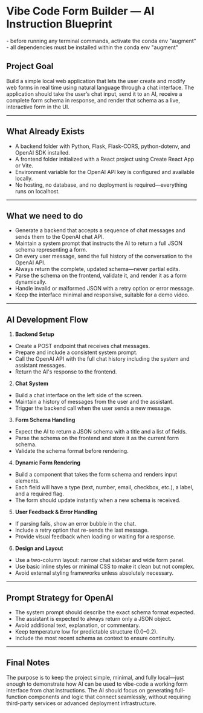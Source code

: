 # Vibe Code Form Builder — AI Instruction Blueprint

<env>
- before running any terminal commands, activate the conda env "augment"
- all dependencies must be installed within the conda env "augment"
</env>

## Project Goal


Build a simple local web application that lets the user create and modify web forms in real time using natural language through a chat interface. The application should take the user’s chat input, send it to an AI, receive a complete form schema in response, and render that schema as a live, interactive form in the UI.


---


## What Already Exists


- A backend folder with Python, Flask, Flask-CORS, python-dotenv, and OpenAI SDK installed.
- A frontend folder initialized with a React project using Create React App or Vite.
- Environment variable for the OpenAI API key is configured and available locally.
- No hosting, no database, and no deployment is required—everything runs on localhost.


---


## What we need to do


- Generate a backend that accepts a sequence of chat messages and sends them to the OpenAI chat API.
- Maintain a system prompt that instructs the AI to return a full JSON schema representing a form.
- On every user message, send the full history of the conversation to the OpenAI API.
- Always return the complete, updated schema—never partial edits.
- Parse the schema on the frontend, validate it, and render it as a form dynamically.
- Handle invalid or malformed JSON with a retry option or error message.
- Keep the interface minimal and responsive, suitable for a demo video.


---


## AI Development Flow


1. **Backend Setup**
  - Create a POST endpoint that receives chat messages.
  - Prepare and include a consistent system prompt.
  - Call the OpenAI API with the full chat history including the system and assistant messages.
  - Return the AI's response to the frontend.


2. **Chat System**
  - Build a chat interface on the left side of the screen.
  - Maintain a history of messages from the user and the assistant.
  - Trigger the backend call when the user sends a new message.


3. **Form Schema Handling**
  - Expect the AI to return a JSON schema with a title and a list of fields.
  - Parse the schema on the frontend and store it as the current form schema.
  - Validate the schema format before rendering.


4. **Dynamic Form Rendering**
  - Build a component that takes the form schema and renders input elements.
  - Each field will have a type (text, number, email, checkbox, etc.), a label, and a required flag.
  - The form should update instantly when a new schema is received.


5. **User Feedback & Error Handling**
  - If parsing fails, show an error bubble in the chat.
  - Include a retry option that re-sends the last message.
  - Provide visual feedback when loading or waiting for a response.


6. **Design and Layout**
  - Use a two-column layout: narrow chat sidebar and wide form panel.
  - Use basic inline styles or minimal CSS to make it clean but not complex.
  - Avoid external styling frameworks unless absolutely necessary.


---


## Prompt Strategy for OpenAI


- The system prompt should describe the exact schema format expected.
- The assistant is expected to always return only a JSON object.
- Avoid additional text, explanation, or commentary.
- Keep temperature low for predictable structure (0.0–0.2).
- Include the most recent schema as context to ensure continuity.


---


## Final Notes


The purpose is to keep the project simple, minimal, and fully local—just enough to demonstrate how AI can be used to vibe-code a working form interface from chat instructions. The AI should focus on generating full-function components and logic that connect seamlessly, without requiring third-party services or advanced deployment infrastructure.

